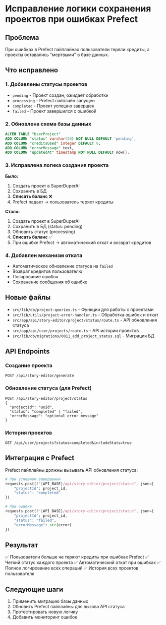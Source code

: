 # Исправление логики сохранения проектов при ошибках Prefect

## Проблема

При ошибках в Prefect пайплайнах пользователи теряли кредиты, а проекты оставались "мертвыми" в базе данных.

## Что исправлено

### 1. Добавлены статусы проектов

- `pending` - Проект создан, ожидает обработки
- `processing` - Prefect пайплайн запущен
- `completed` - Проект успешно завершен
- `failed` - Проект завершился с ошибкой

### 2. Обновлена схема базы данных

```sql
ALTER TABLE "UserProject"
ADD COLUMN "status" varchar(20) NOT NULL DEFAULT 'pending',
ADD COLUMN "creditsUsed" integer DEFAULT 0,
ADD COLUMN "errorMessage" text,
ADD COLUMN "updatedAt" timestamp NOT NULL DEFAULT now();
```

### 3. Исправлена логика создания проекта

**Было:**

1. Создать проект в SuperDuperAI
2. Сохранить в БД
3. **Списать баланс** ❌
4. Prefect падает → пользователь теряет кредиты

**Стало:**

1. Создать проект в SuperDuperAI
2. Сохранить в БД (status: pending)
3. Обновить статус (processing)
4. **Списать баланс** ✅
5. При ошибке Prefect → автоматический откат и возврат кредитов

### 4. Добавлен механизм отката

- Автоматическое обновление статуса на `failed`
- Возврат кредитов пользователю
- Логирование ошибок
- Сохранение сообщения об ошибке

## Новые файлы

- `src/lib/db/project-queries.ts` - Функции для работы с проектами
- `src/lib/utils/project-error-handler.ts` - Обработка ошибок и откат
- `src/app/api/story-editor/project/status/route.ts` - API обновления статуса
- `src/app/api/user/projects/route.ts` - API истории проектов
- `src/lib/db/migrations/0011_add_project_status.sql` - Миграция БД

## API Endpoints

### Создание проекта

```
POST /api/story-editor/generate
```

### Обновление статуса (для Prefect)

```
POST /api/story-editor/project/status
{
  "projectId": "uuid",
  "status": "completed" | "failed",
  "errorMessage": "optional error message"
}
```

### История проектов

```
GET /api/user/projects?status=completed&includeStats=true
```

## Интеграция с Prefect

Prefect пайплайны должны вызывать API обновления статуса:

```python
# При успешном завершении
requests.post(f"{API_BASE}/api/story-editor/project/status", json={
    "projectId": project_id,
    "status": "completed"
})

# При ошибке
requests.post(f"{API_BASE}/api/story-editor/project/status", json={
    "projectId": project_id,
    "status": "failed",
    "errorMessage": str(error)
})
```

## Результат

✅ Пользователи больше не теряют кредиты при ошибках Prefect
✅ Четкий статус каждого проекта
✅ Автоматический откат при ошибках
✅ Полное логирование всех операций
✅ История всех проектов пользователя

## Следующие шаги

1. Применить миграцию базы данных
2. Обновить Prefect пайплайны для вызова API статуса
3. Протестировать новую логику
4. Добавить мониторинг ошибок



